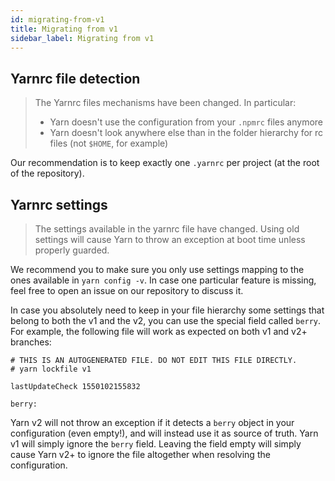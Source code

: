```yaml
---
id: migrating-from-v1
title: Migrating from v1
sidebar_label: Migrating from v1
---
```


## Yarnrc file detection

> The Yarnrc files mechanisms have been changed. In particular:
>
>   - Yarn doesn't use the configuration from your `.npmrc` files anymore
>   - Yarn doesn't look anywhere else than in the folder hierarchy for rc files (not `$HOME`, for example)

Our recommendation is to keep exactly one `.yarnrc` per project (at the root of the repository).

## Yarnrc settings

> The settings available in the yarnrc file have changed. Using old settings will cause Yarn to throw an exception at boot time unless properly guarded.

We recommend you to make sure you only use settings mapping to the ones available in `yarn config -v`. In case one particular feature is missing, feel free to open an issue on our repository to discuss it.

In case you absolutely need to keep in your file hierarchy some settings that belong to both the v1 and the v2, you can use the special field called `berry`. For example, the following file will work as expected on both v1 and v2+ branches:

```
# THIS IS AN AUTOGENERATED FILE. DO NOT EDIT THIS FILE DIRECTLY.
# yarn lockfile v1

lastUpdateCheck 1550102155832

berry:
```

Yarn v2 will not throw an exception if it detects a `berry` object in your configuration (even empty!), and will instead use it as source of truth. Yarn v1 will simply ignore the `berry` field. Leaving the field empty will simply cause Yarn v2+ to ignore the file altogether when resolving the configuration.
